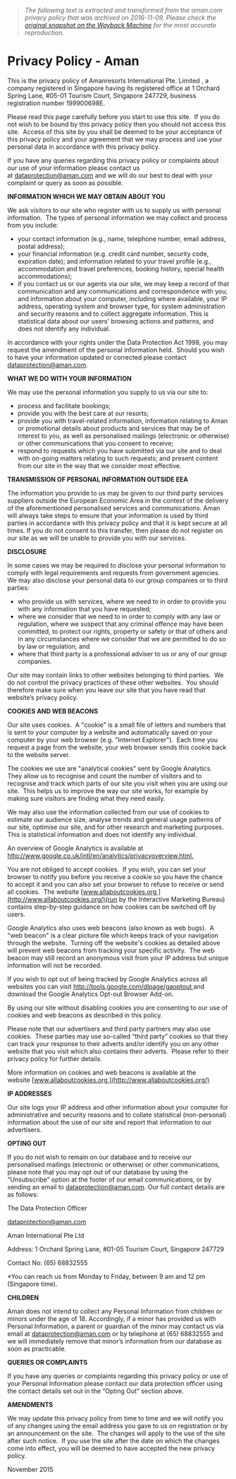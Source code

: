 > *The following text is extracted and transformed from the aman.com privacy policy that was archived on 2016-11-09. Please check the [original snapshot on the Wayback Machine](https://web.archive.org/web/20161109220201id_/https%3A//www.aman.com/privacy-policy) for the most accurate reproduction.*

# Privacy Policy - Aman

This is the privacy policy of Amanresorts International Pte. Limited , a company registered in Singapore having its registered office at 1 Orchard Spring Lane, #05-01 Tourism Court, Singapore 247729, business registration number 199900698E.

Please read this page carefully before you start to use this site.  If you do not wish to be bound by this privacy policy then you should not access this site.  Access of this site by you shall be deemed to be your acceptance of this privacy policy and your agreement that we may process and use your personal data in accordance with this privacy policy. 

If you have any queries regarding this privacy policy or complaints about our use of your information please contact us at [dataprotection@aman.com](mailto:dataprotection@aman.com) and we will do our best to deal with your complaint or query as soon as possible.  

**INFORMATION WHICH WE MAY OBTAIN ABOUT YOU**

We ask visitors to our site who register with us to supply us with personal information.  The types of personal information we may collect and process from you include: 

  * your contact information (e.g., name, telephone number, email address, postal address);
  * your financial information (e.g. credit card number, security code, expiration date); and information related to your travel profile (e.g., accommodation and travel preferences, booking history, special health accommodations);
  * if you contact us or our agents via our site, we may keep a record of that communication and any communications and correspondence with you; and information about your computer, including where available, your IP address, operating system and browser type, for system administration and security reasons and to collect aggregate information. This is statistical data about our users' browsing actions and patterns, and does not identify any individual.



In accordance with your rights under the Data Protection Act 1998, you may request the amendment of the personal information held.  Should you wish to have your information updated or corrected please contact [dataprotection@aman.com](mailto:dataprotection@aman.com?subject=aman.com%20-%20privacy%20policy%20enquiry&body=An%20enquiry%20about%20the%20aman.com%20privacy%20policy%3A%0Ahttps%3A%2F%2Fwww.aman.com%2Fprivacy-policy).  

**WHAT WE DO WITH YOUR INFORMATION**

We may use the personal information you supply to us via our site to:

  * process and facilitate bookings;
  * provide you with the best care at our resorts;
  * provide you with travel-related information, information relating to Aman or promotional details about products and services that may be of interest to you, as well as personalised mailings (electronic or otherwise) or other communications that you consent to receive;
  * respond to requests which you have submitted via our site and to deal with on-going matters relating to such requests; and present content from our site in the way that we consider most effective.



**TRANSMISSION OF PERSONAL INFORMATION OUTSIDE EEA**

The information you provide to us may be given to our third party services suppliers outside the European Economic Area in the context of the delivery of the aforementioned personalised services and communications. Aman will always take steps to ensure that your information is used by third parties in accordance with this privacy policy and that it is kept secure at all times. If you do not consent to this transfer, then please do not register on our site as we will be unable to provide you with our services.

**DISCLOSURE**

In some cases we may be required to disclose your personal information to comply with legal requirements and requests from government agencies.  We may also disclose your personal data to our group companies or to third parties:

  * who provide us with services, where we need to in order to provide you with any information that you have requested;
  * where we consider that we need to in order to comply with any law or regulation, where we suspect that any criminal offence may have been committed, to protect our rights, property or safety or that of others and in any circumstances where we consider that we are permitted to do so by law or regulation; and
  * where that third party is a professional adviser to us or any of our group companies.



Our site may contain links to other websites belonging to third parties.  We do not control the privacy practices of these other websites.  You should therefore make sure when you leave our site that you have read that website’s privacy policy.

**COOKIES AND WEB BEACONS**

Our site uses cookies.  A "cookie" is a small file of letters and numbers that is sent to your computer by a website and automatically saved on your computer by your web browser (e.g. "Internet Explorer").  Each time you request a page from the website, your web browser sends this cookie back to the website server.

The cookies we use are "analytical cookies" sent by Google Analytics.  They allow us to recognise and count the number of visitors and to recognise and track which parts of our site you visit when you are using our site.  This helps us to improve the way our site works, for example by making sure visitors are finding what they need easily.

We may also use the information collected from our use of cookies to estimate our audience size, analyse trends and general usage patterns of our site, optimise our site, and for other research and marketing purposes. This is statistical information and does not identify any individual.

An overview of Google Analytics is available at <http://www.google.co.uk/intl/en/analytics/privacyoverview.html>[.](https://support.google.com/analytics/answer/6004245)

You are not obliged to accept cookies.  If you wish, you can set your browser to notify you before you receive a cookie so you have the chance to accept it and you can also set your browser to refuse to receive or send all cookies.  The website [www.allaboutcookies.org ](http://www.allaboutcookies.org/)(run by the Interactive Marketing Bureau) contains step-by-step guidance on how cookies can be switched off by users.

Google Analytics also uses web beacons (also known as web bugs).  A "web beacon" is a clear picture file which keeps track of your navigation through the website.  Turning off the website's cookies as detailed above will prevent web beacons from tracking your specific activity.  The web beacon may still record an anonymous visit from your IP address but unique information will not be recorded.  

If you wish to opt out of being tracked by Google Analytics across all websites you can visit <http://tools.google.com/dlpage/gaoptout>[ ](http://tools.google.com/dlpage/gaoptout)and download the Google Analytics Opt-out Browser Add-on.

By using our site without disabling cookies you are consenting to our use of cookies and web beacons as described in this policy.

Please note that our advertisers and third party partners may also use cookies.  These parties may use so-called “third party” cookies so that they can track your response to their adverts and/or identify you on any other website that you visit which also contains their adverts.  Please refer to their privacy policy for further details. 

More information on cookies and web beacons is available at the website [www.allaboutcookies.org ](http://www.allaboutcookies.org/)

**IP ADDRESSES**

Our site logs your IP address and other information about your computer for administrative and security reasons and to collate statistical (non-personal) information about the use of our site and report that information to our advertisers.  

**OPTING OUT**

If you do not wish to remain on our database and to receive our personalised mailings (electronic or otherwise) or other communications, please note that you may opt out of our database by using the “Unsubscribe” option at the footer of our email communications, or by sending an email to [dataprotection@aman.com](mailto:dataprotection@aman.com?subject=aman.com%20-%20data%20protection%20enquiry). Our full contact details are as follows:

The Data Protection Officer

[dataprotection@aman.com](mailto:dataprotection@aman.com?subject=aman.com%20-%20data%20protection%20enquiry)

Aman International Pte Ltd

Address: 1 Orchard Spring Lane, #01-05 Tourism Court, Singapore 247729

Contact No: (65) 68832555

*You can reach us from Monday to Friday, between 9 am and 12 pm (Singapore time).

**CHILDREN**

Aman does not intend to collect any Personal Information from children or minors under the age of 18. Accordingly, if a minor has provided us with Personal Information, a parent or guardian of the minor may contact us via email at [dataprotection@aman.com](mailto:dataprotection@aman.com) or by telephone at (65) 68832555 and we will immediately remove that minor’s information from our database as soon as practicable.

**QUERIES OR COMPLAINTS**

If you have any queries or complaints regarding this privacy policy or use of your Personal Information please contact our data protection officer using the contact details set out in the “Opting Out” section above. 

**AMENDMENTS**

We may update this privacy policy from time to time and we will notify you of any changes using the email address you gave to us on registration or by an announcement on the site.  The changes will apply to the use of the site after such notice.  If you use the site after the date on which the changes come into effect, you will be deemed to have accepted the new privacy policy.

November 2015
